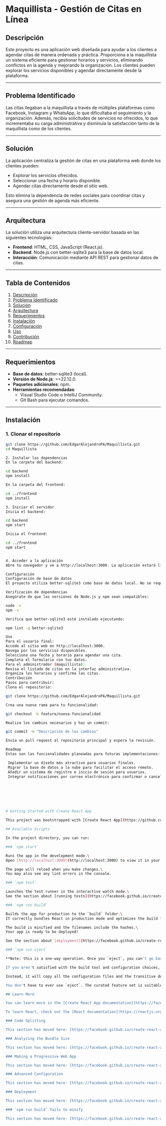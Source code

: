 # Maquillista - Gestión de Citas en Línea

## Descripción
Este proyecto es una aplicación web diseñada para ayudar a los clientes a agendar citas de manera ordenada y práctica. Proporciona a la maquillista un sistema eficiente para gestionar horarios y servicios, eliminando conflictos en la agenda y mejorando la organización. Los clientes pueden explorar los servicios disponibles y agendar directamente desde la plataforma.

---

## Problema Identificado
Las citas llegaban a la maquillista a través de múltiples plataformas como Facebook, Instagram y WhatsApp, lo que dificultaba el seguimiento y la organización. Además, recibía solicitudes de servicios no ofrecidos, lo que incrementaba su carga administrativa y disminuía la satisfacción tanto de la maquillista como de los clientes.

---

## Solución
La aplicación centraliza la gestión de citas en una plataforma web donde los clientes pueden:
- Explorar los servicios ofrecidos.
- Seleccionar una fecha y horario disponible.
- Agendar citas directamente desde el sitio web.

Esto elimina la dependencia de redes sociales para coordinar citas y asegura una gestión de agenda más eficiente.

---

## Arquitectura
La solución utiliza una arquitectura cliente-servidor basada en las siguientes tecnologías:
- **Frontend**: HTML, CSS, JavaScript (React.js).
- **Backend**: Node.js con better-sqlite3 para la base de datos local.
- **Interacción**: Comunicación mediante API REST para gestionar datos de citas.

---

## Tabla de Contenidos
1. [Descripción](#descripción)
2. [Problema Identificado](#problema-identificado)
3. [Solución](#solución)
4. [Arquitectura](#arquitectura)
5. [Requerimientos](#requerimientos)
6. [Instalación](#instalación)
7. [Configuración](#configuración)
8. [Uso](#uso)
9. [Contribución](#contribución)
10. [Roadmap](#roadmap)

---

## Requerimientos
- **Base de datos**: better-sqlite3 (local).
- **Versión de Node.js**: >=22.12.0.
- **Paquetes adicionales**: npm.
- **Herramientas recomendadas**: 
  - Visual Studio Code o IntelliJ Community.
  - Git Bash para ejecutar comandos.

---

## Instalación

### 1. Clonar el repositorio
```bash
git clone https://github.com/EdgarAlejandroPA/Maquillista.git
cd Maquillista

2. Instalar las dependencias
En la carpeta del backend:

cd backend
npm install

En la carpeta del frontend:

cd ../frontend
npm install

3. Iniciar el servidor
Inicia el backend:

cd backend
npm start

Inicia el frontend:

cd ../frontend
npm start


4. Acceder a la aplicación
Abre tu navegador y ve a http://localhost:3000. La aplicación estará lista para usarse.

Configuración
Configuración de base de datos
El proyecto utiliza better-sqlite3 como base de datos local. No se requiere configuración adicional, ya que los datos se almacenan automáticamente en un archivo SQLite.

Verificación de dependencias
Asegúrate de que las versiones de Node.js y npm sean compatibles:

node -v
npm -v

Verifica que better-sqlite3 esté instalado ejecutando:

npm list -g better-sqlite3

Uso
Para el usuario final:
Accede al sitio web en http://localhost:3000.
Navega por los servicios disponibles.
Selecciona una fecha y horario para agendar una cita.
Completa el formulario con tus datos.
Para el administrador (maquillista):
Revisa el listado de citas en la interfaz administrativa.
Organiza los horarios y confirma las citas.
Contribución
Pasos para contribuir:
Clona el repositorio:

git clone https://github.com/EdgarAlejandroPA/Maquillista.git

Crea una nueva rama para tu funcionalidad:

git checkout -b feature/nueva-funcionalidad

Realiza los cambios necesarios y haz un commit:

git commit -m "Descripción de los cambios"

Envía un pull request al repositorio principal y espera la revisión.

Roadmap
Estas son las funcionalidades planeadas para futuras implementaciones:

 Implementar un diseño más atractivo para usuarios finales.
 Migrar la base de datos a la nube para facilitar el acceso remoto.
 Añadir un sistema de registro e inicio de sesión para usuarios.
 Integrar notificaciones por correo electrónico para confirmar o cancelar citas.







# Getting Started with Create React App

This project was bootstrapped with [Create React App](https://github.com/facebook/create-react-app).

## Available Scripts

In the project directory, you can run:

### `npm start`

Runs the app in the development mode.\
Open [http://localhost:3000](http://localhost:3000) to view it in your browser.

The page will reload when you make changes.\
You may also see any lint errors in the console.

### `npm test`

Launches the test runner in the interactive watch mode.\
See the section about [running tests](https://facebook.github.io/create-react-app/docs/running-tests) for more information.

### `npm run build`

Builds the app for production to the `build` folder.\
It correctly bundles React in production mode and optimizes the build for the best performance.

The build is minified and the filenames include the hashes.\
Your app is ready to be deployed!

See the section about [deployment](https://facebook.github.io/create-react-app/docs/deployment) for more information.

### `npm run eject`

**Note: this is a one-way operation. Once you `eject`, you can't go back!**

If you aren't satisfied with the build tool and configuration choices, you can `eject` at any time. This command will remove the single build dependency from your project.

Instead, it will copy all the configuration files and the transitive dependencies (webpack, Babel, ESLint, etc) right into your project so you have full control over them. All of the commands except `eject` will still work, but they will point to the copied scripts so you can tweak them. At this point you're on your own.

You don't have to ever use `eject`. The curated feature set is suitable for small and middle deployments, and you shouldn't feel obligated to use this feature. However we understand that this tool wouldn't be useful if you couldn't customize it when you are ready for it.

## Learn More

You can learn more in the [Create React App documentation](https://facebook.github.io/create-react-app/docs/getting-started).

To learn React, check out the [React documentation](https://reactjs.org/).

### Code Splitting

This section has moved here: [https://facebook.github.io/create-react-app/docs/code-splitting](https://facebook.github.io/create-react-app/docs/code-splitting)

### Analyzing the Bundle Size

This section has moved here: [https://facebook.github.io/create-react-app/docs/analyzing-the-bundle-size](https://facebook.github.io/create-react-app/docs/analyzing-the-bundle-size)

### Making a Progressive Web App

This section has moved here: [https://facebook.github.io/create-react-app/docs/making-a-progressive-web-app](https://facebook.github.io/create-react-app/docs/making-a-progressive-web-app)

### Advanced Configuration

This section has moved here: [https://facebook.github.io/create-react-app/docs/advanced-configuration](https://facebook.github.io/create-react-app/docs/advanced-configuration)

### Deployment

This section has moved here: [https://facebook.github.io/create-react-app/docs/deployment](https://facebook.github.io/create-react-app/docs/deployment)

### `npm run build` fails to minify

This section has moved here: [https://facebook.github.io/create-react-app/docs/troubleshooting#npm-run-build-fails-to-minify](https://facebook.github.io/create-react-app/docs/troubleshooting#npm-run-build-fails-to-minify)
